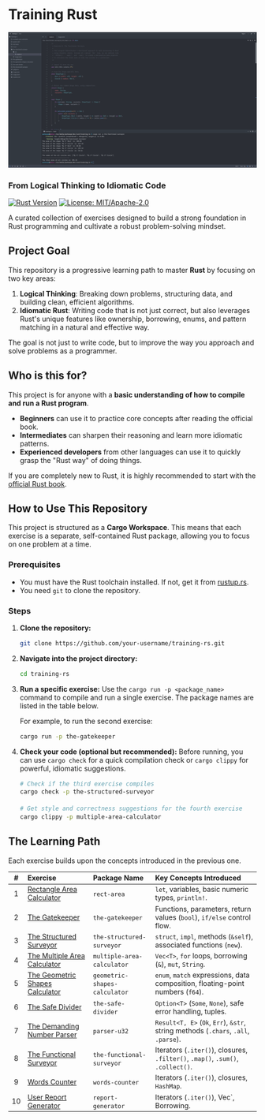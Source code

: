 # Training Rust

![Training RS](screenshot.png)

### From Logical Thinking to Idiomatic Code

[![Rust Version](https://img.shields.io/badge/rust-2024-orange.svg)](https://www.rust-lang.org/)
[![License: MIT/Apache-2.0](https://img.shields.io/badge/license-MIT%2FApache--2.0-blue)](https://opensource.org/licenses/MIT)

A curated collection of exercises designed to build a strong foundation in Rust programming and cultivate a robust problem-solving mindset.

## Project Goal

This repository is a progressive learning path to master **Rust** by focusing on two key areas:
1.  **Logical Thinking**: Breaking down problems, structuring data, and building clean, efficient algorithms.
2.  **Idiomatic Rust**: Writing code that is not just correct, but also leverages Rust's unique features like ownership, borrowing, enums, and pattern matching in a natural and effective way.

The goal is not just to write code, but to improve the way you approach and solve problems as a programmer.

## Who is this for?

This project is for anyone with a **basic understanding of how to compile and run a Rust program**.
*   **Beginners** can use it to practice core concepts after reading the official book.
*   **Intermediates** can sharpen their reasoning and learn more idiomatic patterns.
*   **Experienced developers** from other languages can use it to quickly grasp the "Rust way" of doing things.

If you are completely new to Rust, it is highly recommended to start with the [official Rust book](https://doc.rust-lang.org/book/).

## How to Use This Repository

This project is structured as a **Cargo Workspace**. This means that each exercise is a separate, self-contained Rust package, allowing you to focus on one problem at a time.

### Prerequisites
-   You must have the Rust toolchain installed. If not, get it from [rustup.rs](https://rustup.rs/).
-   You need `git` to clone the repository.

### Steps
1.  **Clone the repository:**
    ```bash
    git clone https://github.com/your-username/training-rs.git
    ```
2.  **Navigate into the project directory:**
    ```bash
    cd training-rs
    ```
3.  **Run a specific exercise:**
    Use the `cargo run -p <package_name>` command to compile and run a single exercise. The package names are listed in the table below.

    For example, to run the second exercise:
    ```bash
    cargo run -p the-gatekeeper
    ```
4.  **Check your code (optional but recommended):**
    Before running, you can use `cargo check` for a quick compilation check or `cargo clippy` for powerful, idiomatic suggestions.
    ```bash
    # Check if the third exercise compiles
    cargo check -p the-structured-surveyor

    # Get style and correctness suggestions for the fourth exercise
    cargo clippy -p multiple-area-calculator
    ```

## The Learning Path

Each exercise builds upon the concepts introduced in the previous one.

| # | Exercise | Package Name | Key Concepts Introduced |
|:-:|:---|:---|:---|
| 1 | [Rectangle Area Calculator][ex1] | `rect-area` | `let`, variables, basic numeric types, `println!`. |
| 2 | [The Gatekeeper][ex2] | `the-gatekeeper` | Functions, parameters, return values (`bool`), `if/else` control flow. |
| 3 | [The Structured Surveyor][ex3] | `the-structured-surveyor` | `struct`, `impl`, methods (`&self`), associated functions (`new`). |
| 4 | [The Multiple Area Calculator][ex4] | `multiple-area-calculator` | `Vec<T>`, `for` loops, borrowing (`&`), `mut`, `String`. |
| 5 | [The Geometric Shapes Calculator][ex5] | `geometric-shapes-calculator` | `enum`, `match` expressions, data composition, floating-point numbers (`f64`). |
| 6 | [The Safe Divider][ex6] | `the-safe-divider` | `Option<T>` (`Some`, `None`), safe error handling, tuples. |
| 7 | [The Demanding Number Parser][ex7] | `parser-u32` | `Result<T, E>` (`Ok`, `Err`), `&str`, string methods (`.chars`, `.all`, `.parse`). |
| 8 | [The Functional Surveyor][ex8] | `the-functional-surveyor` | Iterators (`.iter()`), closures, `.filter()`, `.map()`, `.sum()`, `.collect()`. |
| 9 | [Words Counter][ex9] | `words-counter` | Iterators (`.iter()`), closures, `HashMap`. |
| 10 | [User Report Generator][ex10] | `report-generator` | Iterators (`.iter()`), Vec<T>`, Borrowing. |



<!-- Internal Links to Directories (assuming this structure) -->
[ex1]: ./rect-area
[ex2]: ./the-gatekeeper
[ex3]: ./the-structured-surveyor
[ex4]: ./multiple-area-calculator
[ex5]: ./the-geometric-shapes-calculator
[ex6]: ./the-safe-divider
[ex7]: ./parser-u32
[ex8]: ./the-functional-surveyor
[ex9]: ./words-counter
[ex10]: ./report-generator
